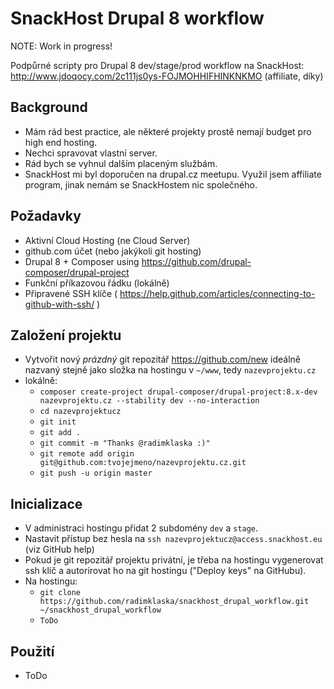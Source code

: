 # SnackHost Drupal 8 workflow

NOTE: Work in progress!

Podpůrné scripty pro Drupal 8 dev/stage/prod workflow na SnackHost: http://www.jdoqocy.com/2c111js0ys-FOJMOHHIFHINKNKMO (affiliate, díky)

## Background
* Mám rád best practice, ale některé projekty prostě nemají budget pro high end hosting.
* Nechci spravovat vlastní server.
* Rád bych se vyhnul dalším placeným službám.
* SnackHost mi byl doporučen na drupal.cz meetupu. Využil jsem affiliate program, jinak nemám se SnackHostem nic společného.

## Požadavky
* Aktivní Cloud Hosting (ne Cloud Server)
* github.com účet (nebo jakýkoli git hosting)
* Drupal 8 + Composer using https://github.com/drupal-composer/drupal-project
* Funkční příkazovou řádku (lokálně)
* Připravené SSH klíče ( https://help.github.com/articles/connecting-to-github-with-ssh/ )

## Založení projektu
* Vytvořit nový *prázdný* git repozitář https://github.com/new ideálně nazvaný stejně jako složka na hostingu v `~/www`, tedy `nazevprojektu.cz`
* lokálně:
  * `composer create-project drupal-composer/drupal-project:8.x-dev nazevprojektu.cz --stability dev --no-interaction`
  * `cd nazevprojektucz`
  * `git init`
  * `git add .`
  * `git commit -m "Thanks @radimklaska :)"`
  * `git remote add origin git@github.com:tvojejmeno/nazevprojektu.cz.git`
  * `git push -u origin master`

## Inicializace
* V administraci hostingu přidat 2 subdomény `dev` a `stage`.
* Nastavit přístup bez hesla na `ssh nazevprojektucz@access.snackhost.eu` (viz GitHub help)
* Pokud je git repozitář projektu privátní, je třeba na hostingu vygenerovat ssh klíč a autorirovat ho na git hostingu ("Deploy keys" na GitHubu).
* Na hostingu:
  * `git clone https://github.com/radimklaska/snackhost_drupal_workflow.git ~/snackhost_drupal_workflow`
  * `ToDo`


## Použití
* ToDo

